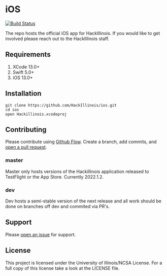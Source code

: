 # iOS
[![Build Status](https://github.com/hackillinois/api/workflows/CI/badge.svg)](https://github.com/HackIllinois/iOS/actions)  

The repo hosts the official iOS app for HackIllinois. If you would like to get involved please reach out to the HackIllinois staff.

## Requirements
1. XCode 13.0+
2. Swift 5.0+
3. iOS 13.0+

## Installation #

``` shell
git clone https://github.com/HackIllinois/ios.git
cd ios
open Hackillinois.xcodeproj
```

## Contributing
Please contribute using [Github Flow](https://guides.github.com/introduction/flow/). Create a branch, add commits, and [open a pull request](https://github.com/HackIllinois/ios/compare/).

### master
Master only hosts versions of the Hackillinois application released to TestFlight or the App Store. Currently 2022.1.2.

### dev
Dev hosts a semi-stable version of the next release and all work should be done on branches off dev and commited via PR's.

## Support
Please [open an issue](https://github.com/HackIllinois/ios/issues/new) for support.

## License
This project is licensed under the University of Illinois/NCSA License. For a full copy of this license take a look at the LICENSE file.
